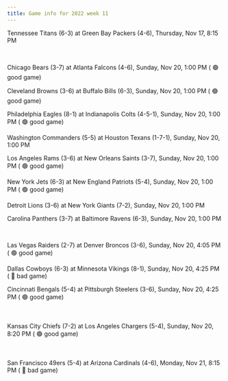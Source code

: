 ```yaml
---
title: Game info for 2022 week 11
---
```

Tennessee Titans (6-3) at Green Bay Packers (4-6), Thursday, Nov 17, 8:15 PM


<br/>

Chicago Bears (3-7) at Atlanta Falcons (4-6), Sunday, Nov 20, 1:00 PM (	:green_circle: good game)

Cleveland Browns (3-6) at Buffalo Bills (6-3), Sunday, Nov 20, 1:00 PM (	:green_circle: good game)

Philadelphia Eagles (8-1) at Indianapolis Colts (4-5-1), Sunday, Nov 20, 1:00 PM (	:green_circle: good game)

Washington Commanders (5-5) at Houston Texans (1-7-1), Sunday, Nov 20, 1:00 PM

Los Angeles Rams (3-6) at New Orleans Saints (3-7), Sunday, Nov 20, 1:00 PM (	:green_circle: good game)

New York Jets (6-3) at New England Patriots (5-4), Sunday, Nov 20, 1:00 PM (	:green_circle: good game)

Detroit Lions (3-6) at New York Giants (7-2), Sunday, Nov 20, 1:00 PM

Carolina Panthers (3-7) at Baltimore Ravens (6-3), Sunday, Nov 20, 1:00 PM


<br/>

Las Vegas Raiders (2-7) at Denver Broncos (3-6), Sunday, Nov 20, 4:05 PM (	:green_circle: good game)

Dallas Cowboys (6-3) at Minnesota Vikings (8-1), Sunday, Nov 20, 4:25 PM (	:red_circle: bad game)

Cincinnati Bengals (5-4) at Pittsburgh Steelers (3-6), Sunday, Nov 20, 4:25 PM (	:green_circle: good game)


<br/>

Kansas City Chiefs (7-2) at Los Angeles Chargers (5-4), Sunday, Nov 20, 8:20 PM (	:green_circle: good game)


<br/>

San Francisco 49ers (5-4) at Arizona Cardinals (4-6), Monday, Nov 21, 8:15 PM (	:red_circle: bad game)

